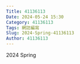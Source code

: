 ```yaml
---
Title: 41136113
Date: 2024-05-24 15:30
Category: 41136113
Tags: 網誌編寫
Slug: 2024-Spring-41136113
Author: 41136113
---
```


2024 Spring 